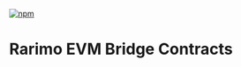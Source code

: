 [![npm](https://img.shields.io/npm/v/@rarimo/evm-bridge-contracts.svg)](https://www.npmjs.com/package/@rarimo/evm-bridge-contracts)

# Rarimo EVM Bridge Contracts
